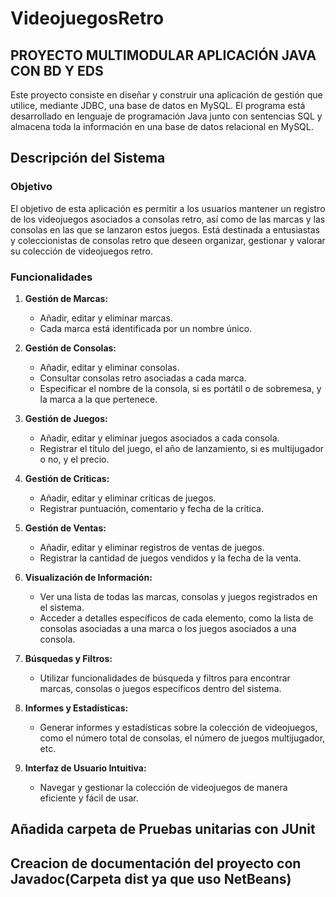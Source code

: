 # VideojuegosRetro

## PROYECTO MULTIMODULAR APLICACIÓN JAVA CON BD Y EDS

Este proyecto consiste en diseñar y construir una aplicación de gestión que utilice, mediante JDBC, una base de datos en MySQL. El programa está desarrollado en lenguaje de programación Java junto con sentencias SQL y almacena toda la información en una base de datos relacional en MySQL.

## Descripción del Sistema

### Objetivo
El objetivo de esta aplicación es permitir a los usuarios mantener un registro de los videojuegos asociados a consolas retro, así como de las marcas y las consolas en las que se lanzaron estos juegos. Está destinada a entusiastas y coleccionistas de consolas retro que deseen organizar, gestionar y valorar su colección de videojuegos retro.

### Funcionalidades
1. **Gestión de Marcas:**
   - Añadir, editar y eliminar marcas.
   - Cada marca está identificada por un nombre único.

2. **Gestión de Consolas:**
   - Añadir, editar y eliminar consolas.
   - Consultar consolas retro asociadas a cada marca.
   - Especificar el nombre de la consola, si es portátil o de sobremesa, y la marca a la que pertenece.

3. **Gestión de Juegos:**
   - Añadir, editar y eliminar juegos asociados a cada consola.
   - Registrar el título del juego, el año de lanzamiento, si es multijugador o no, y el precio.

4. **Gestión de Críticas:**
   - Añadir, editar y eliminar críticas de juegos.
   - Registrar puntuación, comentario y fecha de la crítica.

5. **Gestión de Ventas:**
   - Añadir, editar y eliminar registros de ventas de juegos.
   - Registrar la cantidad de juegos vendidos y la fecha de la venta.

6. **Visualización de Información:**
   - Ver una lista de todas las marcas, consolas y juegos registrados en el sistema.
   - Acceder a detalles específicos de cada elemento, como la lista de consolas asociadas a una marca o los juegos asociados a una consola.

7. **Búsquedas y Filtros:**
   - Utilizar funcionalidades de búsqueda y filtros para encontrar marcas, consolas o juegos específicos dentro del sistema.

8. **Informes y Estadísticas:**
   - Generar informes y estadísticas sobre la colección de videojuegos, como el número total de consolas, el número de juegos multijugador, etc.

9. **Interfaz de Usuario Intuitiva:**
   - Navegar y gestionar la colección de videojuegos de manera eficiente y fácil de usar.
  
## Añadida carpeta de Pruebas unitarias con JUnit
    
## Creacion de documentación del proyecto con Javadoc(Carpeta dist ya que uso NetBeans)
